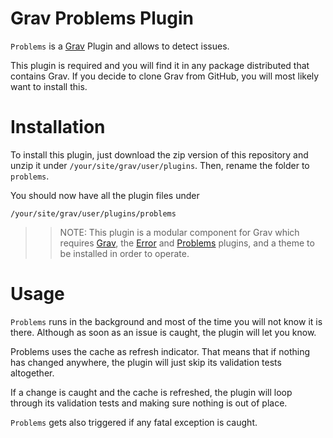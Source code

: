 # Grav Problems Plugin

`Problems` is a [Grav](http://github.com/getgrav/grav) Plugin and allows to detect issues.

This plugin is required and you will find it in any package distributed that contains Grav. If you decide to clone Grav from GitHub, you will most likely want to install this.


# Installation

To install this plugin, just download the zip version of this repository and unzip it under `/your/site/grav/user/plugins`. Then, rename the folder to `problems`.

You should now have all the plugin files under

	/your/site/grav/user/plugins/problems

>> NOTE: This plugin is a modular component for Grav which requires [Grav](http://github.com/getgrav/grav), the [Error](https://github.com/getgrav/grav-plugin-error) and [Problems](https://github.com/getgrav/grav-plugin-problems) plugins, and a theme to be installed in order to operate.

# Usage

`Problems` runs in the background and most of the time you will not know it is there. Although as soon as an issue is caught, the plugin will let you know.

Problems uses the cache as refresh indicator. That means that if nothing has changed anywhere, the plugin will just skip its validation tests altogether. 

If a change is caught and the cache is refreshed, the plugin will loop through its validation tests and making sure nothing is out of place.

`Problems` gets also triggered if any fatal exception is caught.

